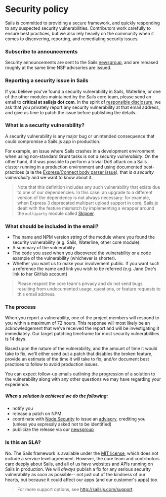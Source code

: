 # Security policy

Sails is committed to providing a secure framework, and quickly responding to any suspected security vulnerabilities.  Contributors work carefully to ensure best practices, but we also rely heavily on the community when it comes to discovering, reporting, and remediating security issues.

### Subscribe to announcements

Security announcements are sent to the Sails [newsgroup](https://groups.google.com/forum/#!forum/sailsjs), and are released roughly at the same time NSP advisories are issued.

### Reporting a security issue in Sails

If you believe you've found a security vulnerability in Sails, Waterline, or one of the other modules maintained by the Sails core team, please send an email to **critical at sailsjs dot com**.  In the spirit of [responsible disclosure](https://en.wikipedia.org/wiki/Responsible_disclosure), we ask that you privately report any security vulnerability at that email address, and give us time to patch the issue before publishing the details</em>.

### What is a security vulnerability?

A security vulnerability is any major bug or unintended consequence that could compromise a Sails.js app in production.

For example, an issue where Sails crashes in a development environment when using non-standard Grunt tasks is _not a security vulnerability_.  On the other hand, if it was possible to perform a trivial DoS attack on a Sails cluster running in a production environment and using documented best-practices (a la the [Express/Connect body parser issue](http://expressjs-book.com/index.html%3Fp=140.html)), that _is a security vulnerability_ and we want to know about it.

> Note that this definition includes any such vulnerability that exists due to one of our dependencies.  In this case, an upgrade to a different version of the dependency is not always necessary: for example, when Express 3 deprecated multipart upload support in core, Sails.js dealt with the feature mismatch by implementing a wrapper around the `multiparty` module called [Skipper](https://github.com/balderdashy/skipper#history).

### What should be included in the email?

- The name and NPM version string of the module where you found the security vulnerability (e.g. Sails, Waterline, other core module).
- A summary of the vulnerability
- The code you used when you discovered the vulnerability or a code example of the vulnerability (whichever is shorter).
- Whether you want us to make your involvement public.  If you want such a reference the name and link you wish to be referred (e.g. Jane Doe's link to her GitHub account)

> Please respect the core team's privacy and do not send bugs resulting from undocumented usage, questions, or feature requests to this email address.

### The process
When you report a vulnerability, one of the project members will respond to you within a maximum of 72 hours.  This response will most likely be an acknowledgement that we've received the report and will be investigating it immediately.  Our target patching timeframe for most security vulnerabilities is 14 days.

Based upon the nature of the vulnerability, and the amount of time it would take to fix, we'll either send out a patch that disables the broken feature, provide an estimate of the time it will take to fix, and/or document best practices to follow to avoid production issues.

You can expect follow-up emails outlining the progression of a solution to the vulnerability along with any other questions we may have regarding your experience.

##### When a solution is achieved we do the following:

- notify you
- release a patch on NPM
- coordinate with [Node Security](http://nodesecurity.io) to issue an [advisory](https://nodesecurity.io/advisories?search=sails), crediting you (unless you expressly asked not to be identified)
- publicize the release via our [newsgroup](https://groups.google.com/forum/#!forum/sailsjs)

### Is this an SLA?

No. The Sails framework is available under the [MIT license](http://sailsjs.com/license), which does not include a service level agreement.  However, the core team and contributors care deeply about Sails, and all of us have websites and APIs running on Sails in production.  We will _always_ publish a fix for any serious security vulnerability as soon as possible-- not just out of the kindness of our hearts, but because it could affect our apps (and our customer's apps) too.

> For more support options, see http://sailsjs.com/support.



